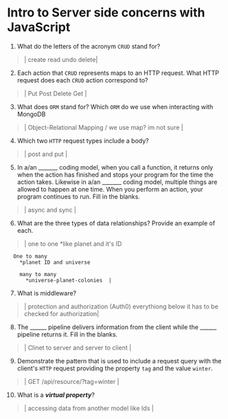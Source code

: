 # Intro to Server side concerns with JavaScript
01. What do the letters of the acronym `CRUD` stand for?

  > | create read undo delete|

02. Each action that `CRUD` represents maps to an HTTP request. What HTTP request does each `CRUD` action correspond to?

  > | Put Post Delete Get |

03. What does `ORM` stand for? Which `ORM` do we use when interacting with MongoDB

  > | Object-Relational Mapping / we use map? im not sure  |

04. Which two `HTTP` request types include a body?

  > | post and put |

05. In a/an _______ coding model, when you call a function, it returns only when the action has finished and stops your program for the time the action takes. Likewise in a/an _______ coding model, multiple things are allowed to happen at one time. When you perform an action, your program continues to run.  Fill in the blanks.

  > | async and sync  |

06. What are the three types of data relationships? Provide an example of each.

  > | one to one 
      *like planet and it's ID 
      
      One to many
        *planet ID and universe 
        
        many to many 
          *universe-planet-colonies  |

07. What is middleware?

  > | protection and authorization (Auth0) everythiong below it has to be checked for authorization|

08. The ______ pipeline delivers information from the client while the ______ pipeline returns it. Fill in the blanks. 

  > | Clinet to server and server to client |

09. Demonstrate the pattern that is used to include a request query with the client's `HTTP` request providing the property `tag` and the value `winter`.

  > | GET /api/resource/?tag=winter |

10. What is a ***virtual property***?

  > | accessing data from another model like Ids |
